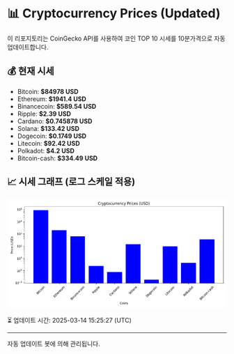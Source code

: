 
# 📊 Cryptocurrency Prices (Updated)

이 리포지토리는 CoinGecko API를 사용하여 코인 TOP 10 시세를 10분가격으로 자동 업데이트합니다.

## 💰 현재 시세
- Bitcoin: **$84978 USD**
- Ethereum: **$1941.4 USD**
- Binancecoin: **$589.54 USD**
- Ripple: **$2.39 USD**
- Cardano: **$0.745878 USD**
- Solana: **$133.42 USD**
- Dogecoin: **$0.1749 USD**
- Litecoin: **$92.42 USD**
- Polkadot: **$4.2 USD**
- Bitcoin-cash: **$334.49 USD**

## 📈 시세 그래프 (로그 스케일 적용)
![Crypto Prices](crypto_prices.png)

⏳ 업데이트 시간: 2025-03-14 15:25:27 (UTC)

---
자동 업데이트 봇에 의해 관리됩니다.
